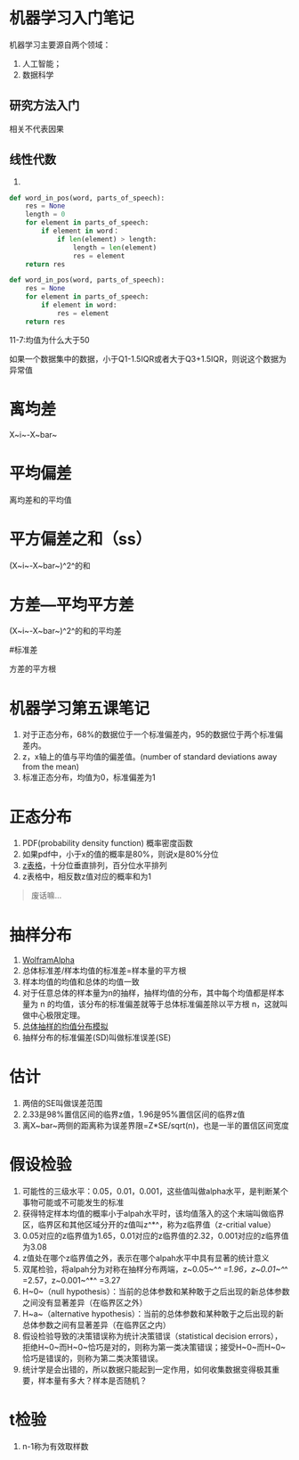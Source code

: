 # 机器学习入门笔记

机器学习主要源自两个领域：

1. 人工智能；
2. 数据科学

## 研究方法入门

相关不代表因果

## 线性代数

1. ​

```python
def word_in_pos(word, parts_of_speech):
    res = None
    length = 0
    for element in parts_of_speech:
        if element in word：
            if len(element) > length:
                length = len(element)
                res = element
    return res
```

```python
def word_in_pos(word, parts_of_speech):
    res = None
    for element in parts_of_speech:
		if element in word:
            res = element
    return res
```

11-7:均值为什么大于50

如果一个数据集中的数据，小于Q1-1.5IQR或者大于Q3+1.5IQR，则说这个数据为异常值

# 离均差



X~i~-X~bar~

# 平均偏差

离均差和的平均值

# 平方偏差之和（ss）

(X~i~-X~bar~)^2^的和

# 方差—平均平方差

(X~i~-X~bar~)^2^的和的平均差

#标准差

方差的平方根

# 机器学习第五课笔记

1. 对于正态分布，68%的数据位于一个标准偏差内，95的数据位于两个标准偏差内。
2. z，x轴上的值与平均值的偏差值。(number of standard deviations away from the mean)
3. 标准正态分布，均值为0，标准偏差为1

# 正态分布

1. PDF(probability density function) 概率密度函数
2. 如果pdf中，小于x的值的概率是80%，则说x是80%分位
3. [z表格](https://s3.amazonaws.com/udacity-hosted-downloads/ZTable.jpg)，十分位垂直排列，百分位水平排列
4. z表格中，相反数z值对应的概率和为1

> 废话嘛...

# 抽样分布

1. [WolframAlpha](http://www.wolframalpha.com/)
2. 总体标准差/样本均值的标准差=样本量的平方根
3. 样本均值的均值和总体的均值一致
4. 对于任意总体的样本量为n的抽样，抽样均值的分布，其中每个均值都是样本量为 n 的均值，该分布的标准偏差就等于总体标准偏差除以平方根 n，这就叫做中心极限定理。
5. [总体抽样的均值分布模拟](http://onlinestatbook.com/stat_sim/sampling_dist/index.html)
6. 抽样分布的标准偏差(SD)叫做标准误差(SE)

# 估计

1. 两倍的SE叫做误差范围
2. 2.33是98%置信区间的临界z值，1.96是95%置信区间的临界z值
3. 离X~bar~两侧的距离称为误差界限=Z*SE/sqrt(n)，也是一半的置信区间宽度

# 假设检验

1. 可能性的三级水平：0.05，0.01，0.001，这些值叫做alpha水平，是判断某个事物可能或不可能发生的标准
2. 获得特定样本均值的概率小于alpah水平时，该均值落入的这个末端叫做临界区，临界区和其他区域分开的z值叫z^*^，称为z临界值（z-critial value）
3. 0.05对应的z临界值为1.65，0.01对应的z临界值的2.32，0.001对应的z临界值为3.08
4. z值处在哪个z临界值之外，表示在哪个alpah水平中具有显著的统计意义
5. 双尾检验，将alpah分为对称在抽样分布两端，z~0.05~^*^ =1.96，z~0.01~^*^ =2.57，z~0.001~^*^ =3.27
6. H~0~（null hypothesis）：当前的总体参数和某种敢于之后出现的新总体参数之间没有显著差异（在临界区之外）
7. H~a~（alternative hypothesis）：当前的总体参数和某种敢于之后出现的新总体参数之间有显著差异（在临界区之内）
8. 假设检验导致的决策错误称为统计决策错误（statistical decision errors），拒绝H~0~而H~0~恰巧是对的，则称为第一类决策错误；接受H~0~而H~0~恰巧是错误的，则称为第二类决策错误。
9. 统计学是会出错的，所以数据只能起到一定作用，如何收集数据变得极其重要，样本量有多大？样本是否随机？

# t检验

1. n-1称为有效取样数